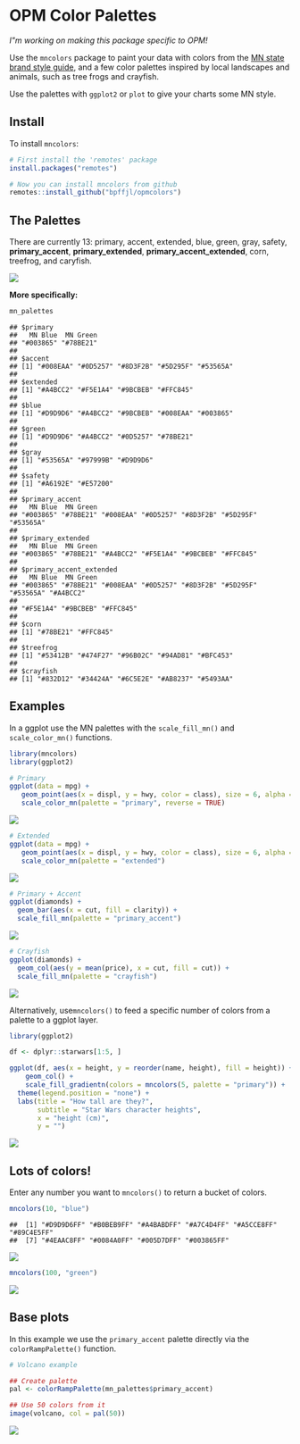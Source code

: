
# OPM Color Palettes

*I"m working on making this package specific to OPM!*

Use the `mncolors` package to paint your data with colors from the [MN
state brand style
guide](https://mn.gov/portal/brand/style-guide/colors/), and a few color
palettes inspired by local landscapes and animals, such as tree frogs
and crayfish.

Use the palettes with `ggplot2` or `plot` to give your charts some MN
style.

## Install

To install `mncolors`:

``` r
# First install the 'remotes' package
install.packages("remotes")

# Now you can install mncolors from github
remotes::install_github("bpffjl/opmcolors")
```

## The Palettes

There are currently 13: primary, accent, extended, blue, green, gray,
safety, **primary_accent**, **primary_extended**,
**primary_accent_extended**, corn, treefrog, and caryfish.

<img src="https://github.com/tidy-MN/mncolors/raw/main/README_files/figure-gfm/see_palettes-1.png">

<br>

**More specifically:**

``` r
mn_palettes
```

    ## $primary
    ##   MN Blue  MN Green 
    ## "#003865" "#78BE21" 
    ## 
    ## $accent
    ## [1] "#008EAA" "#0D5257" "#8D3F2B" "#5D295F" "#53565A"
    ## 
    ## $extended
    ## [1] "#A4BCC2" "#F5E1A4" "#9BCBEB" "#FFC845"
    ## 
    ## $blue
    ## [1] "#D9D9D6" "#A4BCC2" "#9BCBEB" "#008EAA" "#003865"
    ## 
    ## $green
    ## [1] "#D9D9D6" "#A4BCC2" "#0D5257" "#78BE21"
    ## 
    ## $gray
    ## [1] "#53565A" "#97999B" "#D9D9D6"
    ## 
    ## $safety
    ## [1] "#A6192E" "#E57200"
    ## 
    ## $primary_accent
    ##   MN Blue  MN Green                                                   
    ## "#003865" "#78BE21" "#008EAA" "#0D5257" "#8D3F2B" "#5D295F" "#53565A" 
    ## 
    ## $primary_extended
    ##   MN Blue  MN Green                                         
    ## "#003865" "#78BE21" "#A4BCC2" "#F5E1A4" "#9BCBEB" "#FFC845" 
    ## 
    ## $primary_accent_extended
    ##   MN Blue  MN Green                                                             
    ## "#003865" "#78BE21" "#008EAA" "#0D5257" "#8D3F2B" "#5D295F" "#53565A" "#A4BCC2" 
    ##                               
    ## "#F5E1A4" "#9BCBEB" "#FFC845" 
    ## 
    ## $corn
    ## [1] "#78BE21" "#FFC845"
    ## 
    ## $treefrog
    ## [1] "#53412B" "#474F27" "#96B02C" "#94AD81" "#BFC453"
    ## 
    ## $crayfish
    ## [1] "#832D12" "#34424A" "#6C5E2E" "#AB8237" "#5493AA"

## Examples

In a ggplot use the MN palettes with the `scale_fill_mn()` and
`scale_color_mn()` functions.

``` r
library(mncolors)
library(ggplot2)

# Primary
ggplot(data = mpg) +   
   geom_point(aes(x = displ, y = hwy, color = class), size = 6, alpha = 0.7) +
   scale_color_mn(palette = "primary", reverse = TRUE)
```

![](README_files/figure-gfm/unnamed-chunk-2-1.png)<!-- -->

``` r
# Extended
ggplot(data = mpg) +   
   geom_point(aes(x = displ, y = hwy, color = class), size = 6, alpha = 0.7) +
   scale_color_mn(palette = "extended")
```

![](README_files/figure-gfm/unnamed-chunk-2-2.png)<!-- -->

``` r
# Primary + Accent
ggplot(diamonds) + 
  geom_bar(aes(x = cut, fill = clarity)) +
  scale_fill_mn(palette = "primary_accent")
```

![](README_files/figure-gfm/unnamed-chunk-2-3.png)<!-- -->

``` r
# Crayfish
ggplot(diamonds) + 
  geom_col(aes(y = mean(price), x = cut, fill = cut)) +
  scale_fill_mn(palette = "crayfish")
```

![](README_files/figure-gfm/unnamed-chunk-2-4.png)<!-- -->

Alternatively, use`mncolors()` to feed a specific number of colors from
a palette to a ggplot layer.

``` r
library(ggplot2)

df <- dplyr::starwars[1:5, ]

ggplot(df, aes(x = height, y = reorder(name, height), fill = height)) +
    geom_col() + 
    scale_fill_gradientn(colors = mncolors(5, palette = "primary")) +
  theme(legend.position = "none") +
  labs(title = "How tall are they?",
       subtitle = "Star Wars character heights",
       x = "height (cm)",
       y = "")
```

![](README_files/figure-gfm/unnamed-chunk-3-1.png)<!-- -->

## Lots of colors!

Enter any number you want to `mncolors()` to return a bucket of colors.

``` r
mncolors(10, "blue")
```

    ##  [1] "#D9D9D6FF" "#B0BEB9FF" "#A4BABDFF" "#A7C4D4FF" "#A5CCE8FF" "#89C4E5FF"
    ##  [7] "#4EAAC8FF" "#0084A0FF" "#005D7DFF" "#003865FF"

![](README_files/figure-gfm/unnamed-chunk-5-1.png)<!-- -->

``` r
mncolors(100, "green")
```

![](README_files/figure-gfm/unnamed-chunk-7-1.png)<!-- -->

## Base plots

In this example we use the `primary_accent` palette directly via the
`colorRampPalette()` function.

``` r
# Volcano example

## Create palette
pal <- colorRampPalette(mn_palettes$primary_accent)

## Use 50 colors from it
image(volcano, col = pal(50))
```

![](README_files/figure-gfm/unnamed-chunk-8-1.png)<!-- -->
